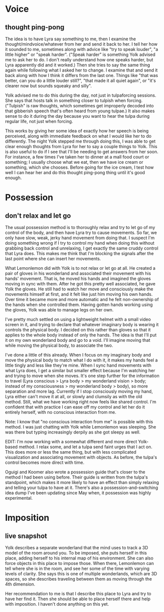 # Voice
## thought ping-pong

The idea is to have Lyra say something to me, then I examine the 
thought/mindvoice/whatever from her and send it back to her. I tell her how it 
sounded to me, sometimes along with advice like "try to speak louder", "a 
little higher" or "speak harder". ("Speak harder" is something Yolk advised me 
to ask her to do. I don't really understand how one speaks harder, but Lyra 
apparently did and it worked.) Then she tries to say the same thing again while 
following what I asked her to change. I examine that and send it back along 
with how I think it differs from the last one. Things like "that was better, 
can you do a little louder still?", "that made it all quiet again", or "it's 
clearer now but sounds squeaky and silly".

Yolk advised me to do this during the day, not just in tulpaforcing sessions. 
She says that hosts talk in something closer to tulpish when forcing. 
("Tulpish" is raw thoughts, which sometimes get improperly decoded into that 
gibberish speech that's often heard from young tulpae.) It also makes sense to 
do it during the day because you want to hear the tulpa during regular life, 
not just when forcing.

This works by giving her some idea of exactly how her speech is being 
perceived, along with immediate feedback on what I would like her to do 
differently. The night Yolk stepped me through doing this, I was able to get 
clear enough thoughts from Lyra for her to say a couple things to Yolk. This is 
also useful to do if I see that I'll be needing to get answers from her soon. 
For instance, a few times I've taken her to dinner at a mall food court or 
something; I usually choose what we eat, then we have ice cream or something, 
which she chooses. Before going for the ice cream, I test how well I can hear 
her and do this thought ping-pong thing until it's good enough.

# Possession
## don't relax and let go

The usual possession method is to thoroughly relax and try to let go of my 
control of the body, and then have Lyra try to cause movements. So far, we only 
have slow, weak, jerky hand movement from doing that. I suspect I'm doing 
something wrong  if I try to control my hand when doing this without grabbing 
back control and unrelaxing, I get exactly the same cruddy control that Lyra 
does. This makes me think that I'm blocking the signals after the last point 
where she can insert her movements.

What Lemonlemon did with Yolk is to not relax or let go at all. He created 
a pair of gloves in his wonderland and associated their movement with his 
hands' movement. That is, he moved his hands and imagined the gloves moving in 
sync with them. After he got this pretty well associated, he gave Yolk the 
gloves. He still had to watch her move and consciously make the movements 
himself at first, and it felt like just him moving his own hands. Over time it 
became more and more automatic and he felt non-ownership of the hands when she 
controlled them. Having gotten hands working using the gloves, Yolk was able to 
manage legs on her own.

I've pretty much settled on using a lightweight helmet with a small video 
screen in it, and trying to declare that whatever imaginary body is wearing it 
controls the physical body. I decided on this rather than gloves so that it 
applies to the whole body instead of only the hands. The idea is that I'll put 
it on my own wonderland body and go to a void. I'll imagine moving that while 
moving the physical body, to associate the two.

I've done a little of this already. When I focus on my imaginary body and move 
the physical body to match what I do with it, it makes my hands feel a little 
tingly and less like they're mine. When I sync hand movements with what Lyra 
does, I get a similar but smaller effect because I'm watching her and trying to 
move when she moves. It's one step further for the information to travel (Lyra 
conscious > Lyra body > my wonderland vision > body; instead of my 
consciousness > my wonderland body > body), so more separation and more lag. 
Currently if I stop consciously moving my hand, Lyra either can't move it at 
all, or slowly and clumsily as with the old method. Still, what we have working 
right now feels like shared control. I'm confident that with practice I can 
ease off my control and let her do it entirely herself, with no conscious 
interaction from me.

Note: I know that "no conscious interaction from me" is possible with this 
method. I was just chatting with Yolk while Lemonlemon was sleeping. She was 
there but typing increasingly derpily as she got sleepy as well.

EDIT: I'm now working with a somewhat different and more direct Yolk-based 
method. I relax some, and let a tulpa send faint urges that I act on. This does 
more or less the same thing, but with less complicated visualization and 
associating movement with objects. As before, the tulpa's control becomes more 
direct with time.

Oguigi and Koomer also wrote a possession guide that's closer to the method 
I had been using before. Their guide is written from the tulpa's standpoint, 
which makes it more likely to have an effect than simply relaxing and telling 
your tulpa to have at it. There's also a possession-and-switching idea dump 
I've been updating since May when, it possession was highly experimental.

# Imposition
## live snapshot

Yolk describes a separate wonderland that the mind uses to track a 3D model of 
the room around you. To be imposed, she puts herself in this place, adding 
herself to his internal map of his environment. She can also force objects in 
this place to impose those. When there, Lemonlemon can tell where she is in the 
room, and see her some of the time with varying levels of clarity. She says 
this is one of multiple wonderlands, which are 3D spaces, so she describes 
traveling between them as moving through the 4th dimension.

Her recommendation to me is that I describe this place to Lyra and try to have 
her find it. Then she should be able to place herself there and help with 
imposition. I haven't done anything on this yet.
